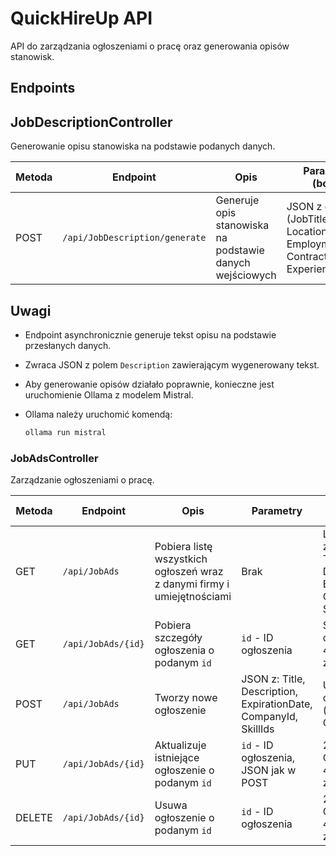 # QuickHireUp API

API do zarządzania ogłoszeniami o pracę oraz generowania opisów stanowisk.



## Endpoints

## JobDescriptionController

Generowanie opisu stanowiska na podstawie podanych danych.

| Metoda | Endpoint                        | Opis                                     | Parametry (body)                                                             | Zwracany wynik                      |
|--------|--------------------------------|------------------------------------------|------------------------------------------------------------------------------|------------------------------------|
| POST   | `/api/JobDescription/generate` | Generuje opis stanowiska na podstawie danych wejściowych | JSON z danymi (JobTitle, Location, EmploymentType, ContractType, Experience) | JSON z polem `Description` - wygenerowany opis |

## Uwagi

- Endpoint asynchronicznie generuje tekst opisu na podstawie przesłanych danych.
- Zwraca JSON z polem `Description` zawierającym wygenerowany tekst.
- Aby generowanie opisów działało poprawnie, konieczne jest uruchomienie Ollama z modelem Mistral.
- Ollama należy uruchomić komendą:

  ```bash
  ollama run mistral

### JobAdsController

Zarządzanie ogłoszeniami o pracę.

| Metoda | Endpoint            | Opis                                                            | Parametry                             | Zwracany wynik                                                |
|--------|---------------------|-----------------------------------------------------------------|-------------------------------------|--------------------------------------------------------------|
| GET    | `/api/JobAds`       | Pobiera listę wszystkich ogłoszeń wraz z danymi firmy i umiejętnościami | Brak                                | Lista ogłoszeń z polami: Id, Title, Description, ExpirationDate, Company, Skills |
| GET    | `/api/JobAds/{id}`  | Pobiera szczegóły ogłoszenia o podanym `id`                     | `id` - ID ogłoszenia                 | Szczegóły ogłoszenia lub 404 jeśli nie znaleziono             |
| POST   | `/api/JobAds`       | Tworzy nowe ogłoszenie                                          | JSON z: Title, Description, ExpirationDate, CompanyId, SkillIds | Utworzone ogłoszenie (status 201 Created)                    |
| PUT    | `/api/JobAds/{id}`  | Aktualizuje istniejące ogłoszenie o podanym `id`               | `id` - ID ogłoszenia, JSON jak w POST | 204 No Content lub 404 jeśli nie znaleziono                   |
| DELETE | `/api/JobAds/{id}`  | Usuwa ogłoszenie o podanym `id`                                | `id` - ID ogłoszenia                 | 204 No Content lub 404 jeśli nie znaleziono                   |

